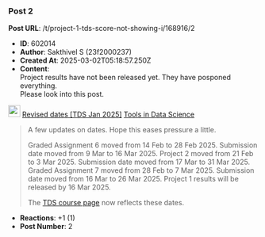 ### Post 2
**Post URL**: /t/project-1-tds-score-not-showing-i/168916/2
- **ID**: 602014
- **Author**: Sakthivel S (23f2000237)
- **Created At**: 2025-03-02T05:18:57.250Z
- **Content**:  
  Project results have not been released yet. They have posponed everything.<br>
Please look into this post.
<aside class="quote" data-post="1" data-topic="168506">
  <div class="title">
    <div class="quote-controls"></div>
    <img alt="" width="24" height="24" src="https://dub1.discourse-cdn.com/flex013/user_avatar/discourse.onlinedegree.iitm.ac.in/s.anand/48/15264_2.png" class="avatar">
    <a href="https://discourse.onlinedegree.iitm.ac.in/t/revised-dates-tds-jan-2025/168506">Revised dates [TDS Jan 2025]</a> <a class="badge-category__wrapper " href="/c/courses/tds-kb/34"><span data-category-id="34" style="--category-badge-color: #0088CC; --category-badge-text-color: #FFFFFF; --parent-category-badge-color: #3AB54A;" data-parent-category-id="9" data-drop-close="true" class="badge-category --has-parent" title="This category is created to address subject-specific queries related to Tools in Data Science"><span class="badge-category__name">Tools in Data Science</span></span></a>
  </div>
  <blockquote>
    A few updates on dates. Hope this eases pressure a little. 

Graded Assignment 6 moved from 14 Feb to 28 Feb 2025. Submission date moved from 9 Mar to 16 Mar 2025.
Project 2 moved from 21 Feb to 3 Mar 2025. Submission date moved from 17 Mar to 31 Mar 2025.
Graded Assignment 7 moved from 28 Feb to 7 Mar 2025. Submission date moved from 16 Mar to 26 Mar 2025.
Project 1 results will be released by 16 Mar 2025.

The <a href="https://tds.s-anand.net/" rel="noopener nofollow ugc">TDS course page</a> now reflects these dates.
  </blockquote>
</aside>

- **Reactions**: +1 (1)
- **Post Number**: 2

